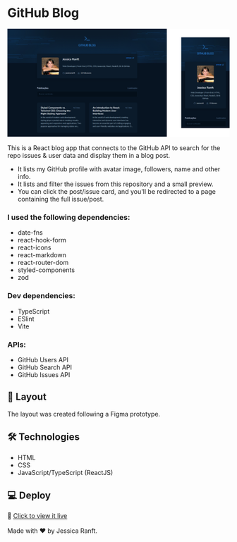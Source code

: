 # GitHub Blog

![preview](https://github.com/jessicaranft/blog/blob/main/.github/preview.png)

This is a React blog app that connects to the GitHub API to search for the repo issues & user data and display them in a blog post.

- It lists my GitHub profile with avatar image, followers, name and other info.
- It lists and filter the issues from this repository and a small preview.
- You can click the post/issue card, and you'll be redirected to a page containing the full issue/post.

### I used the following dependencies:
- date-fns
- react-hook-form
- react-icons
- react-markdown
- react-router-dom
- styled-components
- zod

### Dev dependencies:

- TypeScript
- ESlint
- Vite

### APIs:

- GitHub Users API
- GitHub Search API
- GitHub Issues API

## 🎨 Layout

The layout was created following a Figma prototype.

## 🛠 Technologies
- HTML
- CSS
- JavaScript/TypeScript (ReactJS)

## 💻 Deploy

🔗 <a href="https://blog-flax-nu-26.vercel.app/" target="_blank">Click to view it live</a>
<br><br>
Made with ❤️ by Jessica Ranft.
